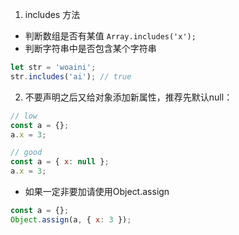 
1. includes 方法
+ 判断数组是否有某值 `Array.includes('x');`
+  判断字符串中是否包含某个字符串
  ```js
  let str = 'woaini';  
  str.includes('ai'); // true
  ```

2. 不要声明之后又给对象添加新属性，推荐先默认null：
```js
// low
const a = {};
a.x = 3;

// good
const a = { x: null };
a.x = 3;
```
 + 如果一定非要加请使用Object.assign
```js
const a = {};
Object.assign(a, { x: 3 });
```

